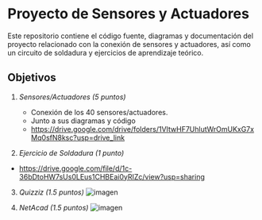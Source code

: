 # Proyecto de Sensores y Actuadores

Este repositorio contiene el código fuente, diagramas y documentación del proyecto relacionado con la conexión de sensores y actuadores, así como un circuito de soldadura y ejercicios de aprendizaje teórico.

## Objetivos

1. *Sensores/Actuadores (5 puntos)*
   - Conexión de los 40 sensores/actuadores.
   - Junto a sus diagramas y código
   - https://drive.google.com/drive/folders/1VItwHF7UhlutWrOmUKxG7xMq0sfN8ksc?usp=drive_link

  

2. *Ejercicio de Soldadura (1 punto)*
  - https://drive.google.com/file/d/1c-36bDtoHW7sUs0LEus1CHBEai0yRIZc/view?usp=sharing

3. *Quizziz (1.5 puntos)*
   ![imagen](https://github.com/user-attachments/assets/1be50c72-a567-48fa-be9c-89ae83edb444)


4. *NetAcad (1.5 puntos)*
   ![imagen](https://github.com/user-attachments/assets/f241833f-e7f0-48d7-8947-b78c25c28038)

